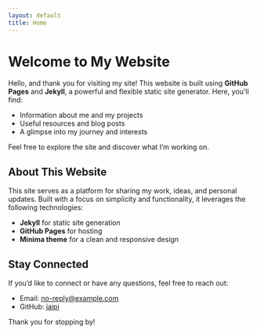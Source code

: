```yaml
---
layout: default
title: Home
---
```


# Welcome to My Website

Hello, and thank you for visiting my site! This website is built using **GitHub Pages** and **Jekyll**, a powerful and flexible static site generator. Here, you'll find:

- Information about me and my projects
- Useful resources and blog posts
- A glimpse into my journey and interests

Feel free to explore the site and discover what I’m working on.

## About This Website

This site serves as a platform for sharing my work, ideas, and personal updates. Built with a focus on simplicity and functionality, it leverages the following technologies:

- **Jekyll** for static site generation
- **GitHub Pages** for hosting
- **Minima theme** for a clean and responsive design

## Stay Connected

If you’d like to connect or have any questions, feel free to reach out:
- Email: [no-reply@example.com](mailto:no-reply@example.com)
- GitHub: [jaipi](https://github.com/jaipi)

Thank you for stopping by!
